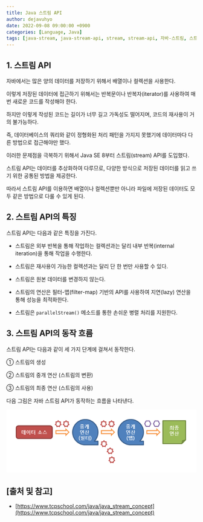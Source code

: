 ```yaml
---
title: Java 스트림 API
author: dejavuhyo
date: 2022-09-08 09:00:00 +0900
categories: [Language, Java]
tags: [java-stream, java-stream-api, stream, stream-api, 자바-스트림, 스트림, 스트림-api]
---
```


## 1. 스트림 API
자바에서는 많은 양의 데이터를 저장하기 위해서 배열이나 컬렉션을 사용한다.

이렇게 저장된 데이터에 접근하기 위해서는 반복문이나 반복자(iterator)를 사용하여 매번 새로운 코드를 작성해야 한다.

하지만 이렇게 작성된 코드는 길이가 너무 길고 가독성도 떨어지며, 코드의 재사용이 거의 불가능하다.

즉, 데이터베이스의 쿼리와 같이 정형화된 처리 패턴을 가지지 못했기에 데이터마다 다른 방법으로 접근해야만 했다.

이러한 문제점을 극복하기 위해서 Java SE 8부터 스트림(stream) API를 도입했다.

스트림 API는 데이터를 추상화하여 다루므로, 다양한 방식으로 저장된 데이터를 읽고 쓰기 위한 공통된 방법을 제공한다.

따라서 스트림 API를 이용하면 배열이나 컬렉션뿐만 아니라 파일에 저장된 데이터도 모두 같은 방법으로 다룰 수 있게 된다.

## 2. 스트림 API의 특징
스트림 API는 다음과 같은 특징을 가진다.

* 스트림은 외부 반복을 통해 작업하는 컬렉션과는 달리 내부 반복(internal iteration)을 통해 작업을 수행한다.

* 스트림은 재사용이 가능한 컬렉션과는 달리 단 한 번만 사용할 수 있다.

* 스트림은 원본 데이터를 변경하지 않는다.

* 스트림의 연산은 필터-맵(filter-map) 기반의 API를 사용하여 지연(lazy) 연산을 통해 성능을 최적화한다.

* 스트림은 `parallelStream()` 메소드를 통한 손쉬운 병렬 처리를 지원한다.

## 3. 스트림 API의 동작 흐름
스트림 API는 다음과 같이 세 가지 단계에 걸쳐서 동작한다.

① 스트림의 생성

② 스트림의 중개 연산 (스트림의 변환)

③ 스트림의 최종 연산 (스트림의 사용)

다음 그림은 자바 스트림 API가 동작하는 흐름을 나타낸다.

![operation-principle](/assets/img/2022-09-08-java-stream/operation-principle.png)

## [출처 및 참고]
* [https://www.tcpschool.com/java/java_stream_concept](https://www.tcpschool.com/java/java_stream_concept)
